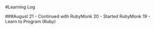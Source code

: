 #Learning Log 

###August 
21 - Continued with RubyMonk
20 - Started RubyMonk
19 - Learn to Program (Ruby)
